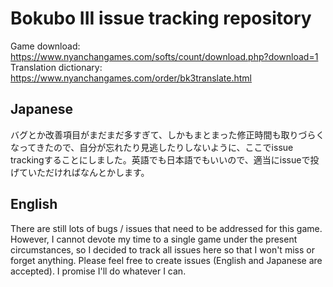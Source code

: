 ﻿# Bokubo III issue tracking repository  
Game download: https://www.nyanchangames.com/softs/count/download.php?download=1  
Translation dictionary: https://www.nyanchangames.com/order/bk3translate.html  
## Japanese
バグとか改善項目がまだまだ多すぎて、しかもまとまった修正時間も取りづらくなってきたので、自分が忘れたり見逃したりしないように、ここでissue trackingすることにしました。英語でも日本語でもいいので、適当にissueで投げていただければなんとかします。  
## English  
There are still lots of bugs / issues that need to be addressed for this game. However, I cannot devote my time to a single game under the present circumstances, so I decided to track all issues here so that I won't miss or forget anything. Please feel free to create issues (English and Japanese are accepted). I promise I'll do whatever I can.  